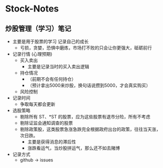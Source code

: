 # Stock-Notes
## 炒股管理（学习）笔记
- 主要是用于股票的学习 记录自己的成长
    - 亏损，贪婪，恐惧中磨炼，市场打不败的只会让你更强大，砥砺前行
- 记录行情 (心理预期)
    - 买入卖出
        - 主要是记录当时的买入卖出逻辑
    - 持仓情况
        - （前期不会有任何持仓）
        - （预计拿出5000来炒股，换句话说攒到5000，才会真实购买）
    - 风险控制
- 记录时间
    - 争取每天都会更新
- 选股策略
    - 剔除所有 ST、*ST 的股票，应为这些股票有退市分险，所有不考虑
    - 剔除证监会通知调查的股票
    - 剔除政策股，这类股票急涨急跌完全根据政府出台的政策，往往当天涨，次日跌。
        -   主要是获得消息的滞后性
        - 涨跌看运气，当炒股拼运气，那么还不如去赌博
- 记录方式
    - github -> issues 
    

